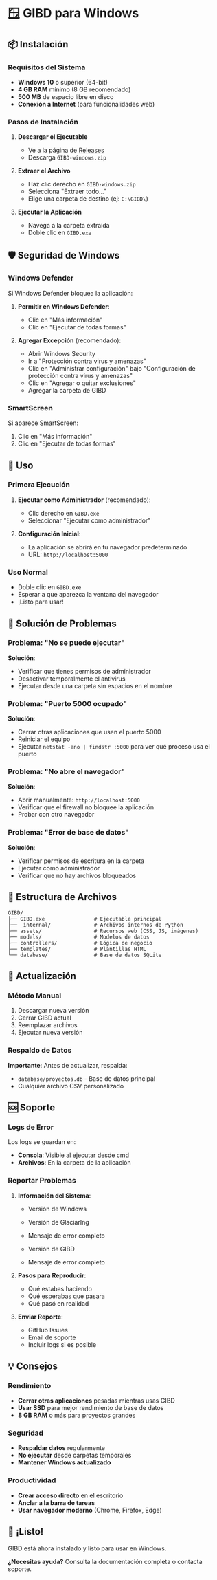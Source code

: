# 🪟 GIBD para Windows

## 📦 Instalación

### Requisitos del Sistema
- **Windows 10** o superior (64-bit)
- **4 GB RAM** mínimo (8 GB recomendado)
- **500 MB** de espacio libre en disco
- **Conexión a Internet** (para funcionalidades web)

### Pasos de Instalación

1. **Descargar el Ejecutable**
   - Ve a la página de [Releases](https://github.com/tu-usuario/glaciaring/releases)
   - Descarga `GIBD-windows.zip`

2. **Extraer el Archivo**
   - Haz clic derecho en `GIBD-windows.zip`
   - Selecciona "Extraer todo..."
   - Elige una carpeta de destino (ej: `C:\GIBD\`)

3. **Ejecutar la Aplicación**
   - Navega a la carpeta extraída
   - Doble clic en `GIBD.exe`

## 🛡️ Seguridad de Windows

### Windows Defender
Si Windows Defender bloquea la aplicación:

1. **Permitir en Windows Defender**:
   - Clic en "Más información"
   - Clic en "Ejecutar de todas formas"

2. **Agregar Excepción** (recomendado):
   - Abrir Windows Security
   - Ir a "Protección contra virus y amenazas"
   - Clic en "Administrar configuración" bajo "Configuración de protección contra virus y amenazas"
   - Clic en "Agregar o quitar exclusiones"
   - Agregar la carpeta de GIBD

### SmartScreen
Si aparece SmartScreen:
1. Clic en "Más información"
2. Clic en "Ejecutar de todas formas"

## 🚀 Uso

### Primera Ejecución
1. **Ejecutar como Administrador** (recomendado):
   - Clic derecho en `GIBD.exe`
   - Seleccionar "Ejecutar como administrador"

2. **Configuración Inicial**:
   - La aplicación se abrirá en tu navegador predeterminado
   - URL: `http://localhost:5000`

### Uso Normal
- Doble clic en `GIBD.exe`
- Esperar a que aparezca la ventana del navegador
- ¡Listo para usar!

## 🔧 Solución de Problemas

### Problema: "No se puede ejecutar"
**Solución**:
- Verificar que tienes permisos de administrador
- Desactivar temporalmente el antivirus
- Ejecutar desde una carpeta sin espacios en el nombre

### Problema: "Puerto 5000 ocupado"
**Solución**:
- Cerrar otras aplicaciones que usen el puerto 5000
- Reiniciar el equipo
- Ejecutar `netstat -ano | findstr :5000` para ver qué proceso usa el puerto

### Problema: "No abre el navegador"
**Solución**:
- Abrir manualmente: `http://localhost:5000`
- Verificar que el firewall no bloquee la aplicación
- Probar con otro navegador

### Problema: "Error de base de datos"
**Solución**:
- Verificar permisos de escritura en la carpeta
- Ejecutar como administrador
- Verificar que no hay archivos bloqueados

## 📁 Estructura de Archivos

```
GIBD/
├── GIBD.exe                # Ejecutable principal
├── _internal/              # Archivos internos de Python
├── assets/                 # Recursos web (CSS, JS, imágenes)
├── models/                 # Modelos de datos
├── controllers/            # Lógica de negocio
├── templates/              # Plantillas HTML
└── database/               # Base de datos SQLite
```

## 🔄 Actualización

### Método Manual
1. Descargar nueva versión
2. Cerrar GIBD actual
3. Reemplazar archivos
4. Ejecutar nueva versión

### Respaldo de Datos
**Importante**: Antes de actualizar, respalda:
- `database/proyectos.db` - Base de datos principal
- Cualquier archivo CSV personalizado

## 🆘 Soporte

### Logs de Error
Los logs se guardan en:
- **Consola**: Visible al ejecutar desde cmd
- **Archivos**: En la carpeta de la aplicación

### Reportar Problemas
1. **Información del Sistema**:
   - Versión de Windows
   - Versión de GlaciarIng
   - Mensaje de error completo

   - Versión de GIBD
   - Mensaje de error completo

2. **Pasos para Reproducir**:
   - Qué estabas haciendo
   - Qué esperabas que pasara
   - Qué pasó en realidad

3. **Enviar Reporte**:
   - GitHub Issues
   - Email de soporte
   - Incluir logs si es posible

## 💡 Consejos

### Rendimiento
- **Cerrar otras aplicaciones** pesadas mientras usas GIBD
- **Usar SSD** para mejor rendimiento de base de datos
- **8 GB RAM** o más para proyectos grandes

### Seguridad
- **Respaldar datos** regularmente
- **No ejecutar** desde carpetas temporales
- **Mantener Windows actualizado**

### Productividad
- **Crear acceso directo** en el escritorio
- **Anclar a la barra de tareas**
- **Usar navegador moderno** (Chrome, Firefox, Edge)

## 🎉 ¡Listo!

GIBD está ahora instalado y listo para usar en Windows.

**¿Necesitas ayuda?** Consulta la documentación completa o contacta soporte.
